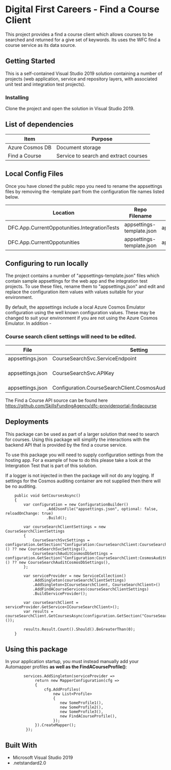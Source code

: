 # Digital First Careers - Find a Course Client

This project provides a find a course client which allows courses to be searched and returned for a give set of keywords.
Its uses the WFC find a course service as its data source.


## Getting Started

This is a self-contained Visual Studio 2019 solution containing a number of projects (web application, service and repository layers, with associated unit test and integration test projects).

### Installing

Clone the project and open the solution in Visual Studio 2019.

## List of dependencies

|Item	|Purpose|
|-------|-------|
|Azure Cosmos DB | Document storage |
|Find a Course|Service to search and extract courses|

## Local Config Files

Once you have cloned the public repo you need to rename the appsettings files by removing the -template part from the configuration file names listed below.

| Location | Repo Filename | Rename to |
|-------|-------|-------|
| DFC.App.CurrentOppotunities.IntegrationTests | appsettings-template.json | appsettings.json |
| DFC.App.CurrentOppotunities | appsettings-template.json | appsettings.json |

## Configuring to run locally

The project contains a number of "appsettings-template.json" files which contain sample appsettings for the web app and the integration test projects. To use these files, rename them to "appsettings.json" and edit and replace the configuration item values with values suitable for your environment.

By default, the appsettings include a local Azure Cosmos Emulator configuration using the well known configuration values. These may be changed to suit your environment if you are not using the Azure Cosmos Emulator. 
In addition -


### Course search client settings will need to be edited.

|File                                       |Setting                        |Example value                      |
|------------------------------------------|------------------------------|----------------------------------|
| appsettings.json     | CourseSearchSvc.ServiceEndpoint      | https://localhost:8090 |
| appsettings.json     | CourseSearchSvc.APIKey      | 55e116d6-2f64-47ae-b753-468ed36d7827 |
| appsettings.json     | Configuration.CourseSearchClient.CosmosAuditConnection.EndpointUrl      | https://localhost:8081 |

The Find a Course API source can be found here https://github.com/SkillsFundingAgency/dfc-providerportal-findacourse
## Deployments

This package can be used as part of a larger solution that need to search for courses.
Using this package will simplify the interactions with the backend API that is provided by the find a course service.

To use this package you will need to supply configuration settings from the hosting app.
For a example of how to do this please take a look at the Intergration Test that is part of this solution.

If a logger is not injected in then the package will not do any logging.
If settings for the Cosmos auditing container are not supplied then there will be no auditing.

        public void GetCoursesAsync()
        {
            var configuration = new ConfigurationBuilder()
                      .AddJsonFile("appsettings.json", optional: false, reloadOnChange: true)
                      .Build();

            var courseSearchClientSettings = new CourseSearchClientSettings
            {
                CourseSearchSvcSettings = configuration.GetSection("Configuration:CourseSearchClient:CourseSearchSvc").Get<CourseSearchSvcSettings>() ?? new CourseSearchSvcSettings(),
                CourseSearchAuditCosmosDbSettings = configuration.GetSection("Configuration:CourseSearchClient:CosmosAuditConnection").Get<CourseSearchAuditCosmosDbSettings>() ?? new CourseSearchAuditCosmosDbSettings(),
            };

            var serviceProvider = new ServiceCollection()
                .AddSingleton(courseSearchClientSettings)
                .AddSingleton<ICourseSearchClient, CourseSearchClient>()
                .AddFindACourseServices(courseSearchClientSettings)
                .BuildServiceProvider();

            var courseSearchClient = serviceProvider.GetService<ICourseSearchClient>();
            var results = courseSearchClient.GetCoursesAsync(configuration.GetSection("CourseSearch:KeyWordsForTest").Get<string>());

            results.Result.Count().Should().BeGreaterThan(0);
        }

## Using this package

In your application startup, you must instead manually add your Automapper profiles **as well as the FindACourseProfile()**:

			services.AddSingleton(serviceProvider =>
                 return new MapperConfiguration(cfg =>
                 {
                     cfg.AddProfiles(
                         new List<Profile>
                         {
                            new SomeProfile1(),
                            new SomeProfile2(),
                            new SomeProfile3(),
							new FindACourseProfile(),
                         });
                 }).CreateMapper();
             });

## Built With

* Microsoft Visual Studio 2019
* .netstandard2.0

